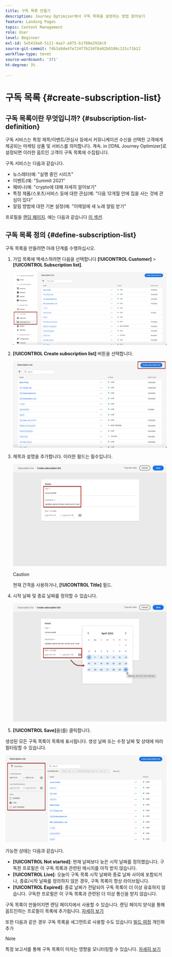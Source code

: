 ```yaml
---
title: 구독 목록 만들기
description: Journey Optimizer에서 구독 목록을 설정하는 방법 알아보기
feature: Landing Pages
topic: Content Management
role: User
level: Beginner
exl-id: 5e5419a0-5121-4aa7-a975-b1f08e2918c9
source-git-commit: f4b3a9de47e724f7b23df8a02b8106c131cf1b12
workflow-type: tm+mt
source-wordcount: '371'
ht-degree: 3%

---
```


# 구독 목록 {#create-subscription-list}

## 구독 목록이란 무엇입니까? {#subscription-list-definition}

구독 서비스는 특정 제목/이벤트/관심사 등에서 커뮤니케이션 수신을 선택한 고객에게 제공되는 마케팅 상품 및 서비스를 의미합니다. 계속. in [!DNL Journey Optimizer]로 설정되면 이러한 옵트인 고객이 구독 목록에 수집됩니다.

구독 서비스는 다음과 같습니다.

* 뉴스레터(예: &quot;실행 중인 시리즈&quot;
* 이벤트(예: &quot;Summit 2021&quot;
* 웨비나(예: &quot;crypto에 대해 자세히 알아보기&quot;
* 특정 제품/스포츠/서비스 등에 대한 관심(예: &quot;다음 12개월 안에 집을 사는 것에 관심이 있다&quot;
* 알림 방법에 대한 기본 설정(예: &quot;이메일에 새 노래 알림 받기&quot;

프로필을 [랜딩 페이지](create-lp.md). 예는 다음과 같습니다 [이 섹션](lp-use-cases.md#subscription-to-a-service).

## 구독 목록 정의 {#define-subscription-list}

구독 목록을 만들려면 아래 단계를 수행하십시오.

1. 가입 목록에 액세스하려면 다음을 선택합니다 **[!UICONTROL Customer]** > **[!UICONTROL Subscription list]**.

   ![](assets/lp_subscription-lists.png)

1. **[!UICONTROL Create subscription list]** 버튼을 선택합니다.

   ![](assets/lp_create-subscription-list.png)

1. 제목과 설명을 추가합니다. 이러한 필드는 필수입니다.

   ![](assets/lp_subscription-list-name.png)

   >[!CAUTION]
   >
   >현재 간격을 사용하거나, **[!UICONTROL Title]** 필드.

1. 시작 날짜 및 종료 날짜를 정의할 수 있습니다.

   ![](assets/lp_subscription-list-dates.png)

1. **[!UICONTROL Save]**&#x200B;을(를) 클릭합니다.

생성된 모든 구독 목록이 목록에 표시됩니다. 생성 날짜 또는 수정 날짜 및 상태에 따라 필터링할 수 있습니다.

![](assets/lp_subscription-filters.png)

가능한 상태는 다음과 같습니다.

* **[!UICONTROL Not started]**: 현재 날짜보다 늦은 시작 날짜를 정의했습니다. 구독한 프로필은 이 구독 목록과 관련된 메시지를 아직 받지 않습니다.
* **[!UICONTROL Live]**: 오늘이 구독 목록 시작 날짜와 종료 날짜 사이에 포함되거나, 종료/시작 날짜를 정의하지 않은 경우, 구독 목록이 항상 라이브됩니다.
* **[!UICONTROL Expired]**: 종료 날짜가 전달되어 구독 목록이 더 이상 유효하지 않습니다. 구독한 프로필은 이 구독 목록과 관련된 더 이상 통신을 받지 않습니다.

구독 목록이 만들어지면 랜딩 페이지에서 사용할 수 있습니다. 랜딩 페이지 양식을 통해 옵트인하는 프로필이 목록에 추가됩니다. [자세히 보기](design-lp.md)

또한 다음과 같은 경우 구독 목록을 세그먼트로 사용할 수도 있습니다 [빌드 여정](../building-journeys/journey-gs.md#jo-build) 개인화 추가

>[!NOTE]
>
>특정 보고서를 통해 구독 목록이 미치는 영향을 모니터링할 수 있습니다. [자세히 보기](../reports/subscription-report-live.md)
